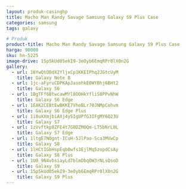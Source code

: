 ```yaml
---
layout: produk-casinghp
title: Macho Man Randy Savage Samsung Galaxy S9 Plus Case
categories: samsung
tags: galaxy

# Produk
product-title: Macho Man Randy Savage Samsung Galaxy S9 Plus Case
harga: 90000
sku: hn-5225
image-drive: 15p5kUd05ekI9-3eOyb6EmqRPr0lX0n2G
gallery:
  - url: 16YwQtODdX2YljxCp1KKEIPhq2JGtcUyM
    title: Galaxy Note 8
  - url: 1jc-aFyruCDPKApJasohkE0WYBhj6BHt2
    title: Galaxy S6
  - url: 1BgTFf6BtwcawMYl8OOHkYfliS8PPvNhW
    title: Galaxy S6 Edge
  - url: 1EAK2CEBtEwBKKE7VhoBLr70JNMpCohvm
    title: Galaxy S6 Edge Plus
  - url: 1i8uXXmjbiAXj4ySIgUPfG3IFgMY6Q23U
    title: Galaxy S7
  - url: 1zVvftkp8ZFE4t7G0DZMOQm-LT5bNrL0L
    title: Galaxy S7 Edge
  - url: 1ltgE7NOgnt-ICuH-5JlPao-Sca3MVwCp
    title: Galaxy S8
  - url: 1lHCtIGbHspEqb0wfs3EjlMq5zopdCsAy
    title: Galaxy S8 Plus
  - url: 1U0_9N4vbsiayLd7blmDbqOW3rNLsQsoD
    title: Galaxy S9
  - url: 15p5kUd05ekI9-3eOyb6EmqRPr0lX0n2G
    title: Galaxy S9 Plus
---
```

